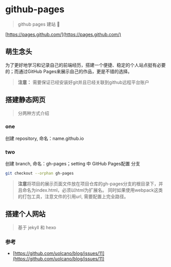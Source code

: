 # github-pages

> github pages 建站 🚀

[https://pages.github.com/](https://pages.github.com/)

## 萌生念头

为了更好地学习和记录自己的前端经历，搭建一个便捷、稳定的个人站点挺有必要的；而通过GitHub Pages来展示自己的作品，更是不错的选择。

>**注意：** 需要保证已经安装好git并且已经关联到github远程平台账户

## 搭建静态网页

> 分两种方式介绍

### one

创建 repository, 命名：name.github.io

### two

创建 branch, 命名：gh-pages；setting 中 GitHub  Pages配置 分支

```sh
git checkout --orphan gh-pages
```

> **注意**将项目的展示页面文件放在项目仓库的gh-pages分支的根目录下，并且命名为index.html，必须以html为扩展名。
> 同时如果使用webpack这类的打包工具，注意文件的引用url, 需要配置上完全路径。

## 搭建个人网站

> 基于 jekyll 和  hexo

### 参考

- [https://github.com/uolcano/blog/issues/11](https://github.com/uolcano/blog/issues/11)
